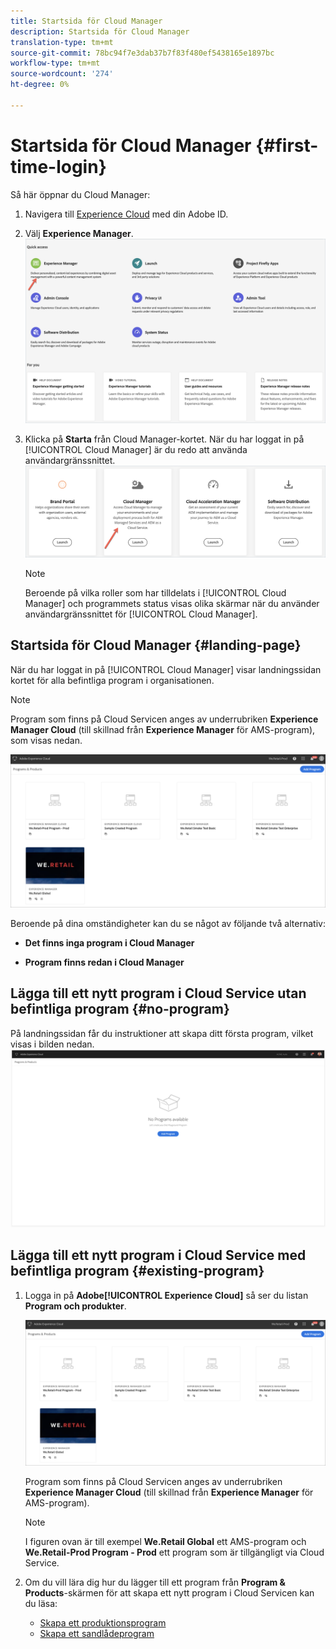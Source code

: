 ```yaml
---
title: Startsida för Cloud Manager
description: Startsida för Cloud Manager
translation-type: tm+mt
source-git-commit: 78bc94f7e3dab37b7f83f480ef5438165e1897bc
workflow-type: tm+mt
source-wordcount: '274'
ht-degree: 0%

---
```



# Startsida för Cloud Manager {#first-time-login}

Så här öppnar du Cloud Manager:

1. Navigera till [Experience Cloud](https://experience.adobe.com/) med din Adobe ID.
1. Välj **Experience Manager**.
   ![](assets/landing-page1.png)

1. Klicka på **Starta** från Cloud Manager-kortet.
När du har loggat in på [!UICONTROL Cloud Manager] är du redo att använda användargränssnittet.
   ![](assets/landing-page2.png)

   >[!NOTE]
   >
   >Beroende på vilka roller som har tilldelats i [!UICONTROL Cloud Manager] och programmets status visas olika skärmar när du använder användargränssnittet för [!UICONTROL Cloud Manager].

## Startsida för Cloud Manager {#landing-page}

När du har loggat in på [!UICONTROL Cloud Manager] visar landningssidan kortet för alla befintliga program i organisationen.

>[!NOTE]
>
>Program som finns på Cloud Servicen anges av underrubriken **Experience Manager Cloud** (till skillnad från **Experience Manager** för AMS-program), som visas nedan.

![](assets/first_timelogin1.png)


Beroende på dina omständigheter kan du se något av följande två alternativ:

* **Det finns inga program i Cloud Manager**

* **Program finns redan i Cloud Manager**


## Lägga till ett nytt program i Cloud Service utan befintliga program {#no-program}


På landningssidan får du instruktioner att skapa ditt första program, vilket visas i bilden nedan.
![](assets/first_timelogin0.png)


## Lägga till ett nytt program i Cloud Service med befintliga program {#existing-program}


1. Logga in på **Adobe[!UICONTROL Experience Cloud]** så ser du listan **Program och produkter**.

   ![](assets/first_timelogin1.png)

   Program som finns på Cloud Servicen anges av underrubriken **Experience Manager Cloud** (till skillnad från **Experience Manager** för AMS-program).

   >[!NOTE]
   >I figuren ovan är till exempel **We.Retail Global** ett AMS-program och **We.Retail-Prod Program - Prod** ett program som är tillgängligt via Cloud Service.

1. Om du vill lära dig hur du lägger till ett program från **Program &amp; Products**-skärmen för att skapa ett nytt program i Cloud Servicen kan du läsa:

   * [Skapa ett produktionsprogram](/help/onboarding/getting-access-to-aem-in-cloud/creating-production-program.md)
   * [Skapa ett sandlådeprogram](/help/onboarding/getting-access-to-aem-in-cloud/creating-sandbox-program.md)


